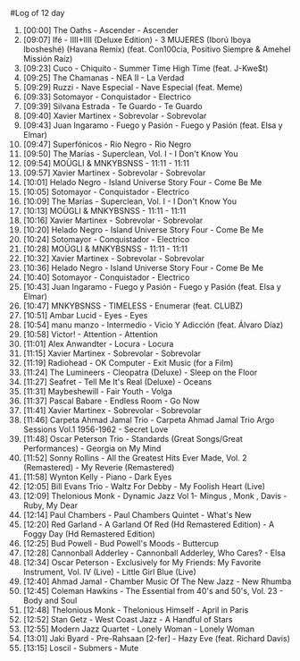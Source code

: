 #Log of 12 day

1. [00:00] The Oaths - Ascender - Ascender
1. [09:07] Ifé - IIII+IIII (Deluxe Edition) - 3 MUJERES (Iború Iboya Ibosheshé) (Havana Remix) (feat. Con100cia, Positivo Siempre & Amehel Missión Raíz)
1. [09:23] Cuco - Chiquito - Summer Time High Time (feat. J-Kwe$t)
1. [09:25] The Chamanas - NEA II - La Verdad
1. [09:29] Ruzzi - Nave Especial - Nave Especial (feat. Meme)
1. [09:33] Sotomayor - Conquistador - Electrico
1. [09:39] Silvana Estrada - Te Guardo - Te Guardo
1. [09:40] Xavier Martinex - Sobrevolar - Sobrevolar
1. [09:43] Juan Ingaramo - Fuego y Pasión - Fuego y Pasión (feat. Elsa y Elmar)
1. [09:47] Superfónicos - Rio Negro - Rio Negro
1. [09:50] The Marías - Superclean, Vol. I - I Don't Know You
1. [09:54] MOÜGLI & MNKYBSNSS - 11:11 - 11:11
1. [09:57] Xavier Martinex - Sobrevolar - Sobrevolar
1. [10:01] Helado Negro - Island Universe Story Four - Come Be Me
1. [10:05] Sotomayor - Conquistador - Electrico
1. [10:09] The Marías - Superclean, Vol. I - I Don't Know You
1. [10:13] MOÜGLI & MNKYBSNSS - 11:11 - 11:11
1. [10:16] Xavier Martinex - Sobrevolar - Sobrevolar
1. [10:20] Helado Negro - Island Universe Story Four - Come Be Me
1. [10:24] Sotomayor - Conquistador - Electrico
1. [10:28] MOÜGLI & MNKYBSNSS - 11:11 - 11:11
1. [10:32] Xavier Martinex - Sobrevolar - Sobrevolar
1. [10:36] Helado Negro - Island Universe Story Four - Come Be Me
1. [10:40] Sotomayor - Conquistador - Electrico
1. [10:43] Juan Ingaramo - Fuego y Pasión - Fuego y Pasión (feat. Elsa y Elmar)
1. [10:47] MNKYBSNSS - TIMELESS - Enumerar (feat. CLUBZ)
1. [10:51] Ambar Lucid - Eyes - Eyes
1. [10:54] manu manzo - Intermedio - Vicio Y Adicción (feat. Álvaro Díaz)
1. [10:58] Victor! - Attention - Attention
1. [11:01] Alex Anwandter - Locura - Locura
1. [11:15] Xavier Martinex - Sobrevolar - Sobrevolar
1. [11:19] Radiohead - OK Computer - Exit Music (for a Film)
1. [11:24] The Lumineers - Cleopatra (Deluxe) - Sleep on the Floor
1. [11:27] Seafret - Tell Me It's Real (Deluxe) - Oceans
1. [11:31] Maybeshewill - Fair Youth - Volga
1. [11:37] Pascal Babare - Endless Room - Go Now
1. [11:41] Xavier Martinex - Sobrevolar - Sobrevolar
1. [11:46] Carpeta Ahmad Jamal Trio - Carpeta Ahmad Jamal Trio Argo Sessions Vol.1 1956-1962 - Secret Love
1. [11:48] Oscar Peterson Trio - Standards (Great Songs/Great Performances) - Georgia on My Mind
1. [11:52] Sonny Rollins - All the Greatest Hits Ever Made, Vol. 2 (Remastered) - My Reverie (Remastered)
1. [11:58] Wynton Kelly - Piano - Dark Eyes
1. [12:05] Bill Evans Trio - Waltz For Debby - My Foolish Heart (Live)
1. [12:09] Thelonious Monk - Dynamic Jazz Vol 1- Mingus , Monk , Davis - Ruby, My Dear
1. [12:14] Paul Chambers - Paul Chambers Quintet - What's New
1. [12:20] Red Garland - A Garland Of Red (Hd Remastered Edition) - A Foggy Day (Hd Remastered Edition)
1. [12:25] Bud Powell - Bud Powell's Moods - Buttercup
1. [12:28] Cannonball Adderley - Cannonball Adderley, Who Cares? - Elsa
1. [12:34] Oscar Peterson - Exclusively for My Friends: My Favorite Instrument, Vol. IV (Live) - Little Girl Blue (Live)
1. [12:40] Ahmad Jamal - Chamber Music Of The New Jazz - New Rhumba
1. [12:45] Coleman Hawkins - The Essential from 40's and 50's, Vol. 23 - Body and Soul
1. [12:48] Thelonious Monk - Thelonious Himself - April in Paris
1. [12:52] Stan Getz - West Coast Jazz - A Handful of Stars
1. [12:55] Modern Jazz Quartet - Lonely Woman - Lonely Woman
1. [13:01] Jaki Byard - Pre-Rahsaan [2-fer] - Hazy Eve (feat. Richard Davis)
1. [13:15] Loscil - Submers - Mute
